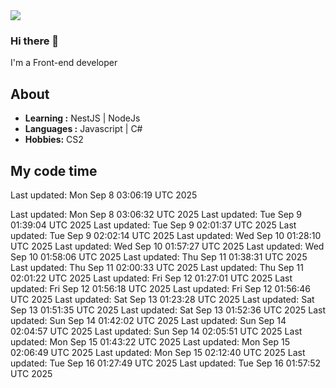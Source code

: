<img align='center' src="https://github-readme-stats.vercel.app/api?username=666-arch">

### Hi there 👋

I'm a Front-end developer 
## About

-  **Learning :** NestJS | NodeJs
-  **Languages :** Javascript | C#
-  **Hobbies:** CS2

## My code time

<!-- LANGUAGE_STATS_START -->
<!-- LANGUAGE_STATS_END -->Last updated: Mon Sep  8 03:06:19 UTC 2025
Last updated: Mon Sep  8 03:06:32 UTC 2025
Last updated: Tue Sep  9 01:39:04 UTC 2025
Last updated: Tue Sep  9 02:01:37 UTC 2025
Last updated: Tue Sep  9 02:02:14 UTC 2025
Last updated: Wed Sep 10 01:28:10 UTC 2025
Last updated: Wed Sep 10 01:57:27 UTC 2025
Last updated: Wed Sep 10 01:58:06 UTC 2025
Last updated: Thu Sep 11 01:38:31 UTC 2025
Last updated: Thu Sep 11 02:00:33 UTC 2025
Last updated: Thu Sep 11 02:01:22 UTC 2025
Last updated: Fri Sep 12 01:27:01 UTC 2025
Last updated: Fri Sep 12 01:56:18 UTC 2025
Last updated: Fri Sep 12 01:56:46 UTC 2025
Last updated: Sat Sep 13 01:23:28 UTC 2025
Last updated: Sat Sep 13 01:51:35 UTC 2025
Last updated: Sat Sep 13 01:52:36 UTC 2025
Last updated: Sun Sep 14 01:42:02 UTC 2025
Last updated: Sun Sep 14 02:04:57 UTC 2025
Last updated: Sun Sep 14 02:05:51 UTC 2025
Last updated: Mon Sep 15 01:43:22 UTC 2025
Last updated: Mon Sep 15 02:06:49 UTC 2025
Last updated: Mon Sep 15 02:12:40 UTC 2025
Last updated: Tue Sep 16 01:27:49 UTC 2025
Last updated: Tue Sep 16 01:57:52 UTC 2025
